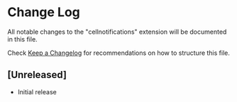 # Change Log

All notable changes to the "cellnotifications" extension will be documented in this file.

Check [Keep a Changelog](http://keepachangelog.com/) for recommendations on how to structure this file.

## [Unreleased]

- Initial release